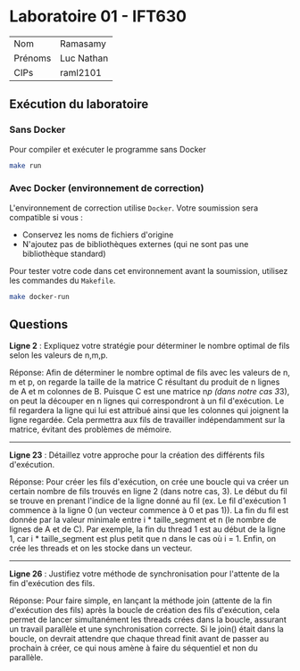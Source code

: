 # Laboratoire 01 - IFT630

|         |                  |
| :------ | :--------------- |
| Nom     | Ramasamy         |
| Prénoms | Luc Nathan       |
| CIPs    | raml2101         |

## Exécution du laboratoire

### Sans Docker 
Pour compiler et exécuter le programme sans Docker
```sh
make run
```

### Avec Docker (environnement de correction)
L'environnement de correction utilise `Docker`. Votre soumission sera 
compatible si vous : 
- Conservez les noms de fichiers d'origine
- N'ajoutez pas de bibliothèques externes (qui ne sont pas une 
  bibliothèque standard)

Pour tester votre code dans cet environnement avant la soumission, 
utilisez les commandes du `Makefile`.
```sh
make docker-run
```

## Questions

**Ligne 2** : Expliquez votre stratégie pour déterminer le nombre 
optimal de fils selon les valeurs de n,m,p.

Réponse: Afin de déterminer le nombre optimal de fils avec les valeurs de n, m et p, on regarde la taille de la matrice C résultant du produit de n lignes de A et m colonnes de B. Puisque C est une matrice n*p (dans notre cas 3*3), on peut la découper en n lignes qui correspondront à un fil d'exécution. Le fil regardera la ligne qui lui est attribué ainsi que les colonnes qui joignent la ligne regardée. Cela permettra aux fils de travailler indépendamment sur la matrice, évitant des problèmes de mémoire.

---
**Ligne 23** : Détaillez votre approche pour la création des 
différents fils d'exécution.

Réponse: Pour créer les fils d'exécution, on crée une boucle qui va créer un certain nombre de fils trouvés en ligne 2 (dans notre cas, 3). Le début du fil se trouve en prenant l'indice de la ligne donné au fil (ex. Le fil d'exécution 1 commence à la ligne 0 (un vecteur commence à 0 et pas 1)). La fin du fil est donnée par la valeur minimale entre i * taille_segment et n (le nombre de lignes de A et de C). Par exemple, la fin du thread 1 est au début de la ligne 1, car i * taille_segment est plus petit que n dans le cas où i = 1. Enfin, on crée les threads et on les stocke dans un vecteur.

---
**Ligne 26** : Justifiez votre méthode de synchronisation pour 
l'attente de la fin d'exécution des fils.

Réponse: Pour faire simple, en lançant la méthode join (attente de la fin d'exécution des fils) après la boucle de création des fils d'exécution, cela permet de lancer simultanément les threads crées dans la boucle, assurant un travail parallèle et une synchronisation correcte. Si le join() était dans la boucle, on devrait attendre que chaque thread finit avant de passer au prochain à créer, ce qui nous amène à faire du séquentiel et non du parallèle.
